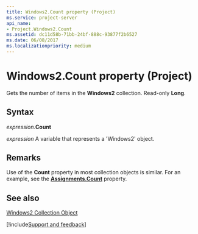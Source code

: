 ```yaml
---
title: Windows2.Count property (Project)
ms.service: project-server
api_name:
- Project.Windows2.Count
ms.assetid: dc11d58b-71bb-24bf-888c-93877f2b6527
ms.date: 06/08/2017
ms.localizationpriority: medium
---
```



# Windows2.Count property (Project)

Gets the number of items in the **Windows2** collection. Read-only **Long**.


## Syntax

_expression_.**Count**

_expression_ A variable that represents a 'Windows2' object.


## Remarks

Use of the **Count** property in most collection objects is similar. For an example, see the **[Assignments.Count](Project.Assignments.Count.md)** property.


## See also


[Windows2 Collection Object](Project.windows2(object).md)

[!include[Support and feedback](~/includes/feedback-boilerplate.md)]